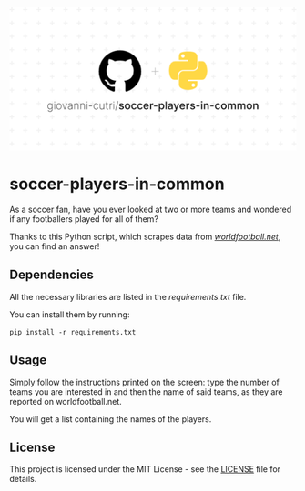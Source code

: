 ![Socialify](https://github.com/giovanni-cutri/soccer-players-in-common/blob/main/resources/socialify-logo.png)

# soccer-players-in-common
 
As a soccer fan, have you ever looked at two or more teams and wondered if any footballers played for all of them? 

Thanks to this Python script, which scrapes data from *[worldfootball.net](https://www.worldfootball.net/)*, you can find an answer!

## Dependencies

All the necessary libraries are listed in the *requirements.txt* file.

You can install them by running:

```
pip install -r requirements.txt
```

## Usage

Simply follow the instructions printed on the screen: type the number of teams you are interested in and then the name of said teams, as they are reported on worldfootball.net.

You will get a list containing the names of the players.


## License

This project is licensed under the MIT License - see the [LICENSE](https://github.com/giovanni-cutri/soccer-players-in-common/blob/main/LICENSE) file for details.
